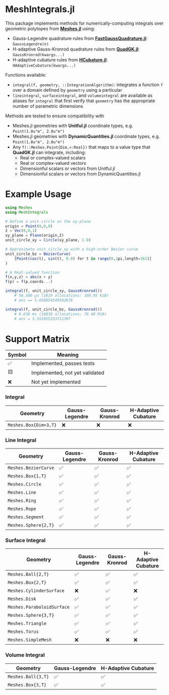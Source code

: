 # MeshIntegrals.jl

This package implements methods for numerically-computing integrals over geometric polytopes
from [**Meshes.jl**](https://github.com/JuliaGeometry/Meshes.jl) using:
- Gauss-Legendre quadrature rules from [**FastGaussQuadrature.jl**](https://github.com/JuliaApproximation/FastGaussQuadrature.jl): `GaussLegendre(n)`
- H-adaptive Gauss-Kronrod quadrature rules from [**QuadGK.jl**](https://github.com/JuliaMath/QuadGK.jl): `GaussKronrod(kwargs...)`
- H-adaptive cubature rules from [**HCubature.jl**](https://github.com/JuliaMath/HCubature.jl): `HAdaptiveCubature(kwargs...)`

Functions available:
- `integral(f, geometry, ::IntegrationAlgorithm)`: integrates a function `f` over a domain defined by `geometry` using a particular
- `lineintegral`, `surfaceintegral`, and `volumeintegral` are available as aliases for `integral` that first verify that `geometry` has the appropriate number of parametric dimensions

Methods are tested to ensure compatibility with
- Meshes.jl geometries with **Unitful.jl** coordinate types, e.g. `Point(1.0u"m", 2.0u"m")`
- Meshes.jl geometries with **DynamicQuantities.jl** coordinate types, e.g. `Point(1.0u"m", 2.0u"m")`
- Any `f(::Meshes.Point{Dim,<:Real})` that maps to a value type that **QuadGK.jl** can integrate, including:
    - Real or complex-valued scalars
    - Real or complex-valued vectors
    - Dimensionful scalars or vectors from Unitful.jl
    - Dimensionful scalars or vectors from DynamicQuantities.jl

# Example Usage

```julia
using Meshes
using MeshIntegrals

# Define a unit circle on the xy-plane
origin = Point(0,0,0)
ẑ = Vec(0,0,1)
xy_plane = Plane(origin,ẑ)
unit_circle_xy = Circle(xy_plane, 1.0)

# Approximate unit_circle_xy with a high-order Bezier curve
unit_circle_bz = BezierCurve(
    [Point(cos(t), sin(t), 0.0) for t in range(0,2pi,length=361)]
)

# A Real-valued function
f(x,y,z) = abs(x + y)
f(p) = f(p.coords...)

integral(f, unit_circle_xy, GaussKronrod())
    # 56.500 μs (1819 allocations: 100.95 KiB)
    # ans == 5.656854249502878

integral(f, unit_circle_bz, GaussKronrod())
    # 9.638 ms (18830 allocations: 78.40 MiB)
    # ans = 5.551055333711397
```

# Support Matrix

| Symbol | Meaning |
|--------|---------|
| :white_check_mark: | Implemented, passes tests |
| :yellow_square: | Implemented, not yet validated |
| :x: | Not yet implemented |

### Integral
| Geometry | Gauss-Legendre | Gauss-Kronrod | H-Adaptive Cubature |
|----------|----------------|---------------|---------------------|
| `Meshes.Box{Dim>3,T}` | :x: | :x: | :x: |

### Line Integral
| Geometry | Gauss-Legendre | Gauss-Kronrod | H-Adaptive Cubature |
|----------|----------------|---------------|---------------------|
| `Meshes.BezierCurve` | :white_check_mark: | :white_check_mark: | :white_check_mark: |
| `Meshes.Box{1,T}` | :white_check_mark: | :white_check_mark: | :white_check_mark: |
| `Meshes.Circle` | :white_check_mark: | :white_check_mark: | :white_check_mark: |
| `Meshes.Line` | :white_check_mark: | :white_check_mark: | :white_check_mark: |
| `Meshes.Ring` | :white_check_mark: | :white_check_mark: | :white_check_mark: |
| `Meshes.Rope` | :white_check_mark: | :white_check_mark: | :white_check_mark: |
| `Meshes.Segment` | :white_check_mark: | :white_check_mark: | :white_check_mark: |
| `Meshes.Sphere{2,T}` | :white_check_mark: | :white_check_mark: | :white_check_mark: |

### Surface Integral
| Geometry | Gauss-Legendre | Gauss-Kronrod | H-Adaptive Cubature |
|----------|----------------|---------------|-------------------|
| `Meshes.Ball{2,T}` | :white_check_mark: | :white_check_mark: | :white_check_mark: |
| `Meshes.Box{2,T}` | :white_check_mark: | :white_check_mark: | :white_check_mark: |
| `Meshes.CylinderSurface` | :x: | :white_check_mark: | :x: |
| `Meshes.Disk` | :white_check_mark: | :white_check_mark: | :white_check_mark: |
| `Meshes.ParaboloidSurface` | :white_check_mark: | :white_check_mark: | :white_check_mark: |
| `Meshes.Sphere{3,T}` | :white_check_mark: | :white_check_mark: | :white_check_mark: |
| `Meshes.Triangle` | :white_check_mark: | :white_check_mark: | :white_check_mark: |
| `Meshes.Torus` | :white_check_mark: | :white_check_mark: | :white_check_mark: |
| `Meshes.SimpleMesh` | :x: | :x: | :x: |

### Volume Integral
| Geometry | Gauss-Legendre | H-Adaptive Cubature |
|----------|----------------|---------------|
| `Meshes.Ball{3,T}` | :white_check_mark: | :white_check_mark: |
| `Meshes.Box{3,T}` | :white_check_mark: | :white_check_mark: |
